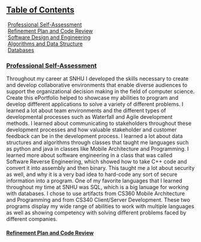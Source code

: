 #
## <u>Table of Contents</u>

&nbsp;[Professional Self-Assessment](#Professional_self-assessment "Professional Self-Assessment")<br/>
&nbsp;[Refinement Plan and Code Review](#codereview "Refinement Plan and Code Review")<br/>
&nbsp;[Software Design and Engineering](#softwaredesign "Software Design and Engineering")<br/>
&nbsp;[Algorithms and Data Structure](#algorithms "Algorithms and Data Structure")<br/>
&nbsp;[Databases](#databases "Databases")<br/>

### <u>Professional Self-Assessment</u>
Throughout my career at SNHU I developed the skills necessary to create and develop collaborative environments that enable diverse audiences to support the organizational decision making in the field of computer science. Create this ePortfolio helped to showcase my abilities to program and develop diffferent applications to solve a variety of different problems. I learned a lot about team environments and the different types of developmental processes such as Waterfall and Agile development methods. I learned about communicating to stakeholders throughout these development processes and how valuable stakeholder and customer feedback can be in the development process. I learned a lot about data structures and algorithms through classes that taught me languages such as python and java in classes like Mobile Architecture and Programming. I learned more about software engineering in a class that was called Software Reverse Engineering, which showed how to take C++ code and convert it into assembly and then binary. This taught me a lot about security as well, and why it is a very bad idea to hard-code any sort of secure information into a program. One of my favorite languages that I learned throughout my time at SNHU was SQL, which is a big lanuage for working with databases. I chose to use artifacts from CS360 Mobile Architecture and Programming and from CS340 Client/Server Development. These two programs display my wide range of abilities to work with multiple languages as well as showing competency with solving different problems faced by different companies. 

#### <u>Refinement Plan and Code Review</u>
